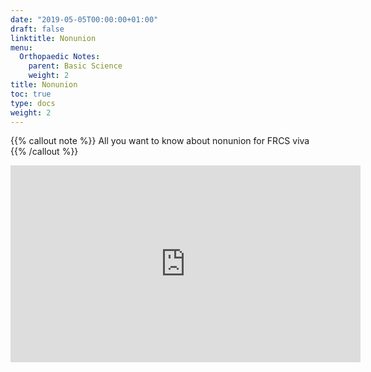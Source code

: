 ```yaml
---
date: "2019-05-05T00:00:00+01:00"
draft: false
linktitle: Nonunion
menu:
  Orthopaedic Notes:
    parent: Basic Science
    weight: 2
title: Nonunion
toc: true
type: docs
weight: 2
---
```


{{% callout note %}}
All you want to know about nonunion for FRCS viva
{{% /callout %}}

<iframe width="560" height="315" src="https://www.youtube.com/embed/j_1ct_fAfwI" frameborder="0" allow="accelerometer; autoplay; clipboard-write; encrypted-media; gyroscope; picture-in-picture" allowfullscreen></iframe>